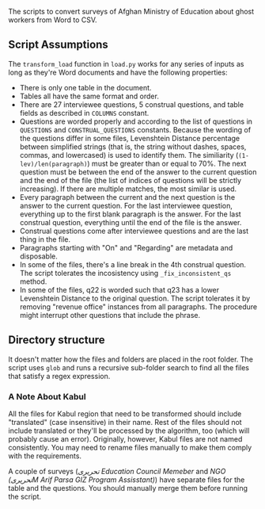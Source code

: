 The scripts to convert surveys of Afghan Ministry of Education about ghost workers from Word to CSV.

## Script Assumptions ##
The `transform_load` function in `load.py` works for any series of inputs as long as they're Word documents and have the following properties:
- There is only one table in the document.
- Tables all have the same format and order.
- There are 27 interviewee questions, 5 construal questions, and table fields as described in `COLUMNS` constant.
- Questions are worded properly and according to the list of questions in `QUESTIONS` and `CONSTRUAL_QUESTIONS` constants. Because the wording of the questions differ in some files, Levenshtein Distance percentage between simplified strings (that is, the string without dashes, spaces, commas, and lowercased) is used to identify them. The similiarity (`(1-lev)/len(paragraph)`) must be greater than or equal to 70%. The next question must be between the end of the answer to the current question and the end of the file (the list of indices of questions will be strictly increasing). If there are multiple matches, the most similar is used.
- Every paragraph between the current and the next question is the answer to the current question. For the last interviewee question, everything up to the first blank paragraph is the answer. For the last construal question, everything until the end of the file is the answer.
- Construal questions come after interviewee questions and are the last thing in the file.
- Paragraphs starting with "On" and "Regarding" are metadata and disposable.
- In some of the files, there's a line break in the 4th construal question. The script tolerates the incosistency using `_fix_inconsistent_qs` method.
- In some of the files, q22 is worded such that q23 has a lower Levenshtein Distance to the original question. The script tolerates it by removing "revenue office" instances from all paragraphs. The procedure might interrupt other questions that include the phrase.
  
## Directory structure ##
It doesn't matter how the files and folders are placed in the root folder. The script uses `glob` and runs a recursive sub-folder search to find all the files that satisfy a regex expression.

### A Note About Kabul ###
All the files for Kabul region that need to be transformed should include "translated" (case insensitive) in their name. Rest of the files should not include translated or they'll be processed by the algorithm, too (which will probably cause an error). Originally, however, Kabul files are not named consistently. You may need to rename files manually to make them comply with the requirements.

A couple of surveys (*تحریری Education Council Memeber* and *NGO (تحریریM Arif Parsa GIZ Program Assisstant)*) have separate files for the table and the questions. You should manually merge them before running the script.